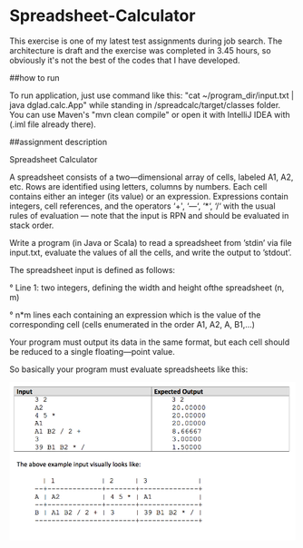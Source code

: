 # Spreadsheet-Calculator

This exercise is one of my latest test assignments during job search. The architecture is draft and the exercise was completed in 3.45 hours, so obviously it's not the best of the codes that I have developed.

##how to run

To run application, just use command like this: "cat ~/program_dir/input.txt | java dglad.calc.App" while standing in /spreadcalc/target/classes folder. You can use Maven's "mvn clean compile" or open it with IntelliJ IDEA with (.iml file already there).

##assignment description

Spreadsheet Calculator

A spreadsheet consists of a two—dimensional array of cells, labeled A1, A2, etc. Rows are identified using letters, columns by numbers. Each cell contains either an integer (its value) or an expression. Expressions contain integers, cell references, and the operators ‘+', ‘—‘, ‘*‘, ‘/‘ with the usual rules of evaluation — note that the input is RPN and should be evaluated in stack order.

Write a program (in Java or Scala) to read a spreadsheet from ’stdin’ via file input.txt, evaluate the values of all the cells, and write the output to ’stdout’.

The spreadsheet input is defined as follows:

° Line 1: two integers, defining the width and height ofthe spreadsheet (n, m)

° n*m lines each containing an expression which is the value of the corresponding cell (cells enumerated in the order A1, A2, A, B1,...)

Your program must output its data in the same format, but each cell should be reduced to a single floating—point value.

So basically your program must evaluate spreadsheets like this:

![Assignment](https://github.com/Aswath86/Spreadsheet-Calculator/blob/master/data_screenshot.png)

